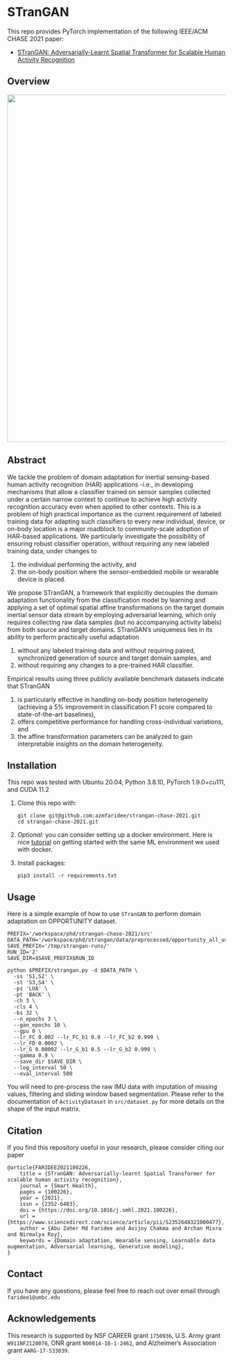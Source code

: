 # STranGAN

This repo provides PyTorch implementation of the following IEEE/ACM CHASE 2021 paper:

* [STranGAN: Adversarially-Learnt Spatial Transformer for Scalable Human Activity Recognition](https://doi.org/10.1016/j.smhl.2021.100226)

## Overview
<p align="center">
  <img src="https://raw.githubusercontent.com/azmfaridee/strangan-chase-2021/main/img/overview-strangan.png" width="800">
</p>

## Abstract

We tackle the problem of domain adaptation for inertial sensing-based human activity recognition (HAR) applications
-i.e., in developing mechanisms that allow a classifier trained on sensor samples collected under a certain narrow
context to continue to achieve high activity recognition accuracy even when applied to other contexts. This is a problem
of high practical importance as the current requirement of labeled training data for adapting such classifiers to every
new individual, device, or on-body location is a major roadblock to community-scale adoption of HAR-based applications.
We particularly investigate the possibility of ensuring robust classifier operation, without requiring any new labeled
training data, under changes to

1. the individual performing the activity, and
2. the on-body position where the sensor-embedded mobile or wearable device is placed.

We propose STranGAN, a framework that explicitly decouples the domain adaptation functionality from the classification
model by learning and applying a set of optimal spatial affine transformations on the target domain inertial sensor data
stream by employing adversarial learning, which only requires collecting raw data samples (but no accompanying activity
labels) from both source and target domains. STranGAN’s uniqueness lies in its ability to perform practically useful
adaptation

1. without any labeled training data and without requiring paired, synchronized generation of source and target domain
   samples, and
2. without requiring any changes to a pre-trained HAR classifier.

Empirical results using three publicly available benchmark datasets indicate that STranGAN

1. is particularly effective in handling on-body position heterogeneity (achieving a 5% improvement in classification F1
   score compared to state-of-the-art baselines),
2. offers competitive performance for handling cross-individual variations, and
3. the affine transformation parameters can be analyzed to gain interpretable insights on the domain heterogeneity.

## Installation

This repo was tested with Ubuntu 20.04, Python 3.8.10, PyTorch 1.9.0+cu111, and CUDA 11.2

1. Clone this repo with:
   ```shell
   git clone git@github.com:azmfaridee/strangan-chase-2021.git
   cd strangan-chase-2021.git
   ```

2. _Optional:_ you can consider setting up a docker environment. Here is
   nice [tutorial](https://github.com/mpsc-lab-umbc/docker-scripts/blob/master/README.md) on getting started with the
   same ML environment we used with docker.

3. Install packages:
    ```shell
    pip3 install -r requirements.txt
    ```

## Usage

Here is a simple example of how to use `STranGAN` to perform domain adaptation on OPPORTUNITY dataset.

```shell
PREFIX='/workspace/phd/strangan-chase-2021/src'
DATA_PATH='/workspace/phd/strangan/data/preprocessed/opportunity_all_users.npz'
SAVE_PREFIX='/tmp/strangan-runs/'
RUN_ID='2'
SAVE_DIR=$SAVE_PREFIX$RUN_ID

python $PREFIX/strangan.py -d $DATA_PATH \
  -ss 'S1,S2' \
  -st 'S3,S4' \
  -ps 'LUA' \
  -pt 'BACK' \
  -ch 3 \
  -cls 4 \
  -bs 32 \
  --n_epochs 3 \
  --gan_epochs 10 \
  --gpu 0 \
  --lr_FC 0.002 --lr_FC_b1 0.9 --lr_FC_b2 0.999 \
  --lr_FD 0.0002 \
  --lr_G 0.00002 --lr_G_b1 0.5 --lr_G_b2 0.999 \
  --gamma 0.9 \
  --save_dir $SAVE_DIR \
  --log_interval 50 \
  --eval_interval 500
```

You will need to pre-process the raw IMU data with imputation of missing values, filtering and sliding window based
segmentation. Please refer to the documentation of `ActivityDataset` in `src/dataset.py` for more details on the shape
of the input matrix.

## Citation

If you find this repository useful in your research, please consider citing our paper

```
@article{FARIDEE2021100226,
    title = {STranGAN: Adversarially-learnt Spatial Transformer for scalable human activity recognition},
    journal = {Smart Health},
    pages = {100226},
    year = {2021},
    issn = {2352-6483},
    doi = {https://doi.org/10.1016/j.smhl.2021.100226},
    url = {https://www.sciencedirect.com/science/article/pii/S2352648321000477},
    author = {Abu Zaher Md Faridee and Avijoy Chakma and Archan Misra and Nirmalya Roy},
    keywords = {Domain adaptation, Wearable sensing, Learnable data augmentation, Adversarial learning, Generative modeling},
}
```

## Contact

If you have any questions, please feel free to reach out over email through `faridee1@umbc.edu`

## Acknowledgements

This research is supported by NSF CAREER grant `1750936`, U.S. Army grant `W911NF2120076`, ONR grant `N00014-18-1-2462`, and
Alzheimer’s Association grant `AARG-17-533039`.
